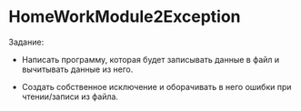 # HomeWorkModule2Exception
Задание:
- Написать программу, которая будет записывать данные в файл и вычитывать данные из него.

- Создать собственное исключение и оборачивать в него ошибки при чтении/записи из файла.